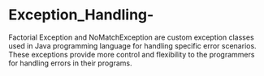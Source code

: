 # Exception_Handling-
 Factorial Exception and NoMatchException are custom exception classes used in Java programming language for handling specific error scenarios. These exceptions provide more control and flexibility to the programmers for handling errors in their programs.
